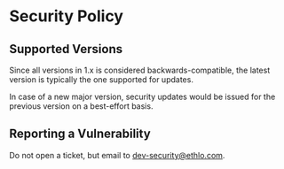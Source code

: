 # Security Policy

## Supported Versions

Since all versions in 1.x is considered backwards-compatible, the latest version is typically the one supported for updates.

In case of a new major version, security updates would be issued for the previous version on a best-effort basis.

## Reporting a Vulnerability

Do not open a ticket, but email to dev-security@ethlo.com.
